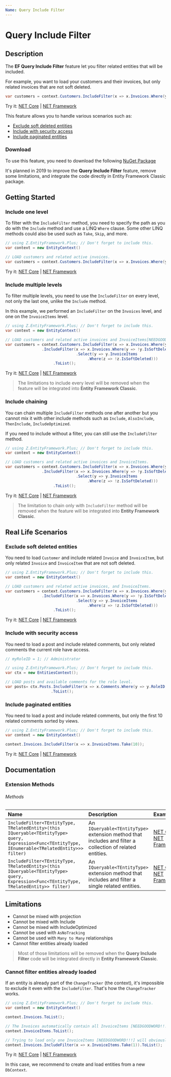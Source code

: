 ```yaml
---
Name: Query Include Filter
---
```


# Query Include Filter

## Description

The **EF Query Include Filter** feature let you filter related entities that will be included.

For example, you want to load your customers and their invoices, but only related invoices that are not soft deleted.

```csharp
var customers = context.Customers.IncludeFilter(x => x.Invoices.Where(y => !y.IsSoftDeleted)).ToList();
```
Try it: [NET Core](https://dotnetfiddle.net/WcfASx) | [NET Framework](https://dotnetfiddle.net/pesV1x)

This feature allows you to handle various scenarios such as:
- [Exclude soft deleted entities](#exclude-soft-deleted-entities)
- [Include with security access](#include-with-security-access)
- [Include paginated entities](#include-paginated-entities)

### Download
To use this feature, you need to download the following [NuGet Package](https://www.nuget.org/packages/Z.EntityFramework.Plus.QueryIncludeFilter.EFClassic/)

It's planned in 2019 to improve the **Query Include Filter** feature, remove some limitations, and integrate the code directly in Entity Framework Classic package.

## Getting Started

### Include one level
To filter with the `IncludeFilter` method, you need to specify the path as you do with the `Include` method and use a LINQ `Where` clause. Some other LINQ methods could also be used such as `Take`, `Skip`, and more.

```csharp
// using Z.EntityFramework.Plus; // Don't forget to include this.
var context = new EntityContext()

// LOAD customers and related active invoices.
var customers = context.Customers.IncludeFilter(x => x.Invoices.Where(y => !y.IsSoftDeleted)).ToList();
```
Try it: [NET Core](https://dotnetfiddle.net/RAjpIj) | [NET Framework](https://dotnetfiddle.net/H85eO9)

### Include multiple levels
To filter multiple levels, you need to use the `IncludeFilter` on every level, not only the last one, unlike the `Include` method.

In this example, we performed an `IncludeFilter` on the `Invoices` level, and one on the `InvoiceItems` level.

```csharp
// using Z.EntityFramework.Plus; // Don't forget to include this.
var context = new EntityContext()

// LOAD customers and related active invoices and InvoiceItems[NEEDGOODWORD!!!].
var customers = context.Customers.IncludeFilter(x => x.Invoices.Where(y => !y.IsSoftDeleted))
				.IncludeFilter(x => x.Invoices.Where(y => !y.IsSoftDeleted)
							   .Select(y => y.InvoiceItems
							   		.Where(z => !z.IsSoftDeleted)))
                     .ToList();
```
Try it: [NET Core](https://dotnetfiddle.net/Ltp75I) | [NET Framework](https://dotnetfiddle.net/v6AgLP)

> The limitations to include every level will be removed when the feature will be integrated into **Entity Framework Classic**.

### Include chaining
You can chain multiple `IncludeFilter` methods one after another but you cannot mix it with other include methods such as `Include`, `AlsoInclude`, `ThenInclude`, `IncludeOptimized`.

If you need to include without a filter, you can still use the `IncludeFilter` method.

```csharp
// using Z.EntityFramework.Plus; // Don't forget to include this.
var context = new EntityContext()

// LOAD customers and related active invoices and InvoiceItems.
var customers = context.Customers.IncludeFilter(x => x.Invoices.Where(y => !y.IsSoftDeleted))
				.IncludeFilter(x => x.Invoices.Where(y => !y.IsSoftDeleted)
							   .Select(y => y.InvoiceItems
							   		.Where(z => !z.IsSoftDeleted)))
                     .ToList();
```
Try it: [NET Core](https://dotnetfiddle.net/4lf3Mi) | [NET Framework](https://dotnetfiddle.net/C4qVc1)

> The limitation to chain only with `IncludeFilter` method will be removed when the feature will be integrated into **Entity Framework Classic**.

## Real Life Scenarios

### Exclude soft deleted entities
You need to load `Customer` and include related `Invoice` and `InvoiceItem`, but only related `Invoice` and `InvoiceItem` that are not soft deleted.

```csharp
// using Z.EntityFramework.Plus; // Don't forget to include this.
var context = new EntityContext()

// LOAD customers and related active invoices, and InvoiceItems.
var customers = context.Customers.IncludeFilter(x => x.Invoices.Where(y => !y.IsSoftDeleted))
				.IncludeFilter(x => x.Invoices.Where(y => !y.IsSoftDeleted)
							   .Select(y => y.InvoiceItems
							   		.Where(z => !z.IsSoftDeleted)))
                     .ToList();
```
Try it: [NET Core](https://dotnetfiddle.net/a5b9FM) | [NET Framework](https://dotnetfiddle.net/AmqKb0)

### Include with security access
You need to load a post and include related comments, but only related comments the current role have access.

```csharp
// myRoleID = 1; // Administrator

// using Z.EntityFramework.Plus; // Don't forget to include this.
var ctx = new EntitiesContext();

// LOAD posts and available comments for the role level.
var posts= ctx.Posts.IncludeFilter(x => x.Comments.Where(y => y.RoleID >= myRoleID))
                    .ToList();
```

### Include paginated entities
You need to load a post and include related comments, but only the first 10 related comments sorted by views.

```csharp
// using Z.EntityFramework.Plus; // Don't forget to include this.
var context = new EntityContext()

context.Invoices.IncludeFilter(x => x.InvoiceItems.Take(10));
```
Try it: [NET Core](https://dotnetfiddle.net/iYKloB) | [NET Framework](https://dotnetfiddle.net/wFBdRt)

## Documentation

### Extension Methods

###### Methods
| Name | Description | Example |
| :--- | :---------- | :------ |
| `IncludeFilter<TEntityType, TRelatedEntity>(this IQueryable<TEntityType> query, Expression<Func<TEntityType, IEnumerable<TRelatedEntity>>> filter)` | An `IQueryable<TEntityType>` extension method that includes and filter a collection of related entities. | [NET Core](https://dotnetfiddle.net/deYDiM) / [NET Framework](https://dotnetfiddle.net/72nPzP) |
| `IncludeFilter<TEntityType, TRelatedEntity>(this IQueryable<TEntityType> query, Expression<Func<TEntityType, TRelatedEntity>> filter)` | An `IQueryable<TEntityType>` extension method that includes and filter a single related entities. | [NET Core](https://dotnetfiddle.net/rv3yeQ) / [NET Framework](https://dotnetfiddle.net/BpUD4q) |

## Limitations

 - Cannot be mixed with projection
 - Cannot be mixed with Include
 - Cannot be mixed with IncludeOptimized
 - Cannot be used with `AsNoTracking`
 - Cannot be used with `Many to Many` relationships
 - Cannot filter entities already loaded
 
 > Most of those limitations will be removed when the **Query Include Filter** code will be integrated  directly in **Entity Framework Classic**.

### Cannot filter entities already loaded
If an entity is already part of the `ChangeTracker` (the context), it's impossible to exclude it even with the `IncludeFilter`. That's how the `ChangeTracker` works.

```csharp
// using Z.EntityFramework.Plus; // Don't forget to include this.
var context = new EntityContext()

context.Invoices.ToList();

// The Invoices automatically contain all InvoiceItems [NEEDGOODWORD!!!] even without using the "Include" method.
context.InvoiceItems.ToList();

// Trying to load only one InvoiceItems [NEEDGOODWORD!!!] will obviously not work either.
context.Invoices.IncludeFilter(x => x.InvoiceItems.Take(1)).ToList();
```

Try it: [NET Core](https://dotnetfiddle.net/LwC9GH) | [NET Framework](https://dotnetfiddle.net/t2FLxe)

In this case, we recommend to create and load entities from a new `DbContext`.
